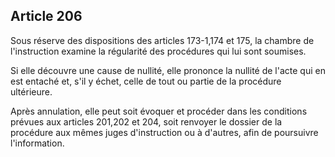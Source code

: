 Article 206
----
Sous réserve des dispositions des articles 173-1,174 et 175, la chambre de
l'instruction examine la régularité des procédures qui lui sont soumises.

Si elle découvre une cause de nullité, elle prononce la nullité de l'acte qui en
est entaché et, s'il y échet, celle de tout ou partie de la procédure
ultérieure.

Après annulation, elle peut soit évoquer et procéder dans les conditions prévues
aux articles 201,202 et 204, soit renvoyer le dossier de la procédure aux mêmes
juges d'instruction ou à d'autres, afin de poursuivre l'information.
